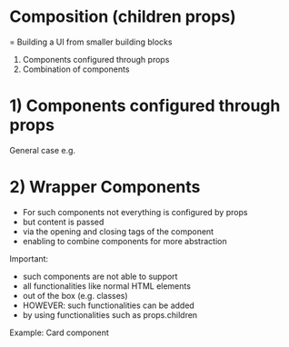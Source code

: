 # Composition (children props)

= Building a UI from smaller building blocks

1. Components configured through props
2. Combination of components

# 1) Components configured through props

General case e.g. <ExpenseItem/>

# 2) Wrapper Components 

- For such components not everything is configured by props
- but content is passed
- via the opening and closing tags of the component
- enabling to combine components for more abstraction


Important:

- such components are not able to support
- all functionalities like normal HTML elements
- out of the box (e.g. classes)
- HOWEVER: such functionalities can be added
- by using functionalities such as props.children

Example: Card component